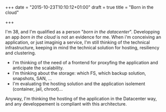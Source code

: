+++
date = "2015-10-23T10:10:12+01:00"
draft = true
title = "Born in the cloud"

+++

I'm 38, and I'm qualified as a person "_born in the datacenter_". Developping an app _born in the cloud_ is not an evidence for me.
When i'm conceiving an application, or just imaginig a service, I'm still thinking of the technical infrastructure, keeping in mind the technical solution for hosting, resiliency and clustering.

* I'm thinking of the need of a frontend for proxyfing the application and anticipate the scalability. 
* I'm thinking about the storage: which FS, which backup solution, snapshots, SAN, ... 
* I'm evaluating the hosting solution and the application isolement (container, jail, chroot)... 

Anyway, I'm thinking the hosting of the application in the Datacenter way, and any developpement is compliant with this architecture.


